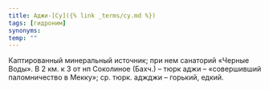 ```yaml
---
title: Аджи-[Су]({% link _terms/су.md %})
tags: [гидроним]
synonyms:
temp: ""
---
```


Каптированный минеральный источник; при нем санаторий «Черные Воды». В 2 км. к З
от нп Соколиное (Бахч.) – тюрк аджи – «совершивший паломничество в Мекку»; ср.
тюрк. аджджи – горький, едкий.
